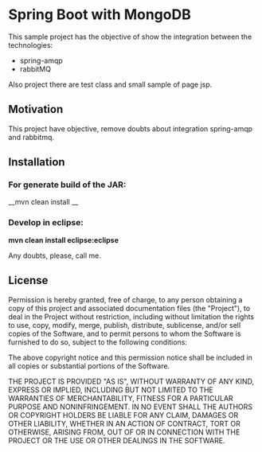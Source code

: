 # Spring Boot with MongoDB 

This sample project has the objective of show the integration between the technologies:
 * spring-amqp 
 * rabbitMQ

Also project there are test class and small sample of page jsp.
 
## Motivation
This project have objective, remove doubts about integration spring-amqp and rabbitmq.

## Installation

### For generate build of the JAR:
   __mvn clean install __


### Develop in eclipse:
   __mvn clean install eclipse:eclipse__
   

Any doubts, please, call me.

## License
Permission is hereby granted, free of charge, to any person obtaining a copy of this project and associated documentation files (the "Project"), to deal in the Project without restriction, including without limitation the rights to use, copy, modify, merge, publish, distribute, sublicense, and/or sell copies of the Software, and to permit persons to whom the Software is furnished to do so, subject to the following conditions:

The above copyright notice and this permission notice shall be included in all copies or substantial portions of the Software.

THE PROJECT IS PROVIDED "AS IS", WITHOUT WARRANTY OF ANY KIND, EXPRESS OR IMPLIED, INCLUDING BUT NOT LIMITED TO THE WARRANTIES OF MERCHANTABILITY, FITNESS FOR A PARTICULAR PURPOSE AND NONINFRINGEMENT. IN NO EVENT SHALL THE AUTHORS OR COPYRIGHT HOLDERS BE LIABLE FOR ANY CLAIM, DAMAGES OR OTHER LIABILITY, WHETHER IN AN ACTION OF CONTRACT, TORT OR OTHERWISE, ARISING FROM, OUT OF OR IN CONNECTION WITH THE PROJECT OR THE USE OR OTHER DEALINGS IN THE SOFTWARE.
